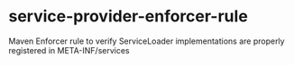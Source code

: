 # service-provider-enforcer-rule
Maven Enforcer rule to verify ServiceLoader implementations are properly registered in         META-INF/services
